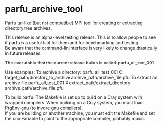 # parfu_archive_tool
Parfu tar-like (but not compatible) MPI tool for creating or extracting directory tree archives.

This release is an alpha-level testing release.  This is to allow people to see if parfu is a useful tool for them and for benchmarking and testing.  
Be aware that the command-lin interface is very likely to change drastically in future releases.  

The executable that the current release builds is called: parfu_all_test_001 

Use examples: 
  To archive a directory:
    parfu_all_test_001 C target_path/directory_to_archive archive_path/archive_file.pfu
  To extract an archive file
    parfu_all_test_001 X extract_path/extract_directory archive_path/archive_file.pfu
    
To build parfu:
  The Makefile is set up to build on a Cray system with wrapped compilers.  When building on a Cray system, you must load PrgEnv-gnu (to invoke gnu compilers).  
  If you are building on another machine, you must edit the Makefile and set the cc= variable to point to the appropriate compiler, probably mpicc.  
